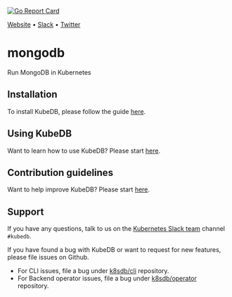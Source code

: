 [![Go Report Card](https://goreportcard.com/badge/github.com/k8sdb/mongodb)](https://goreportcard.com/report/github.com/k8sdb/mongodb)

[Website](https://kubedb.com) • [Slack](http://slack.kubernetes.io) • [Twitter](https://twitter.com/AppsCodeHQ)

# mongodb
Run MongoDB in Kubernetes

## Installation
To install KubeDB, please follow the guide [here](https://github.com/k8sdb/cli/blob/master/docs/install.md).

## Using KubeDB
Want to learn how to use KubeDB? Please start [here](https://github.com/k8sdb/cli/blob/master/docs/tutorials/README.md).

## Contribution guidelines
Want to help improve KubeDB? Please start [here](https://github.com/k8sdb/cli/blob/master/CONTRIBUTING.md).

## Support
If you have any questions, talk to us on the [Kubernetes Slack team](http://slack.kubernetes.io/) channel `#kubedb`.

If you have found a bug with KubeDB or want to request for new features, please file issues on Github.
 - For CLI issues, file a bug under [k8sdb/cli](https://github.com/k8sdb/cli) repository.
 - For Backend operator issues, file a bug under [k8sdb/operator](https://github.com/k8sdb/operator) repository.
